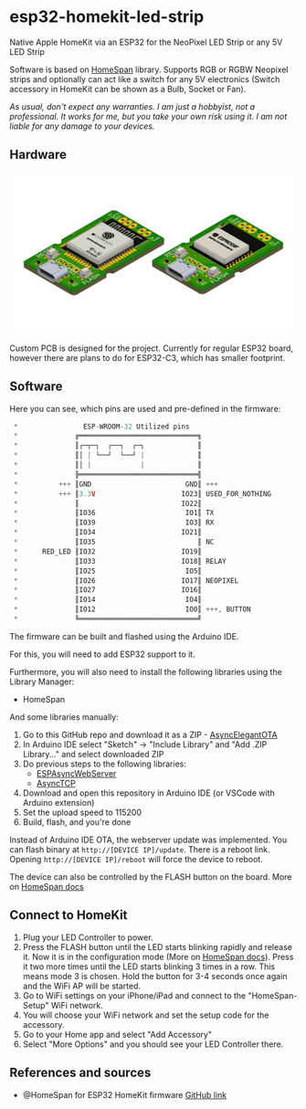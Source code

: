 # esp32-homekit-led-strip
Native Apple HomeKit via an ESP32 for the NeoPixel LED Strip or any 5V LED Strip

Software is based on [HomeSpan](https://github.com/HomeSpan/HomeSpan) library. Supports RGB or RGBW Neopixel strips and optionally can act like a switch for any 5V electronics (Switch accessory in HomeKit can be shown as a Bulb, Socket or Fan).

_As usual, don't expect any warranties. I am just a hobbyist, not a professional. It works for me, but you take your own risk using it. I am not liable for any damage to your devices._

## Hardware

![render](./images/render.png)

Custom PCB is designed for the project. Currently for regular ESP32 board, however there are plans to do for ESP32-C3, which has smaller footprint.

## Software

Here you can see, which pins are used and pre-defined in the firmware:
```c++
 *                ESP-WROOM-32 Utilized pins
 *              ╔═════════════════════════════╗
 *              ║┌─┬─┐  ┌──┐  ┌─┐             ║
 *              ║│ | └──┘  └──┘ |             ║
 *              ║│ |            |             ║
 *              ╠═════════════════════════════╣
 *          +++ ║GND                       GND║ +++
 *          +++ ║3.3V                     IO23║ USED_FOR_NOTHING
 *              ║                         IO22║
 *              ║IO36                      IO1║ TX
 *              ║IO39                      IO3║ RX
 *              ║IO34                     IO21║
 *              ║IO35                         ║ NC
 *      RED_LED ║IO32                     IO19║
 *              ║IO33                     IO18║ RELAY
 *              ║IO25                      IO5║
 *              ║IO26                     IO17║ NEOPIXEL
 *              ║IO27                     IO16║
 *              ║IO14                      IO4║
 *              ║IO12                      IO0║ +++, BUTTON
 *              ╚═════════════════════════════╝
```

The firmware can be built and flashed using the Arduino IDE.

For this, you will need to add ESP32 support to it.

Furthermore, you will also need to install the following libraries using the Library Manager:

* HomeSpan

And some libraries manually:

1. Go to this GitHub repo and download it as a ZIP - [AsyncElegantOTA](https://github.com/ayushsharma82/AsyncElegantOTA)
2. In Arduino IDE select "Sketch" -> "Include Library" and "Add .ZIP Library..." and select downloaded ZIP
3. Do previous steps to the following libraries: 
   * [ESPAsyncWebServer](https://github.com/me-no-dev/ESPAsyncWebServer)
   * [AsyncTCP](https://github.com/me-no-dev/AsyncTCP)
4. Download and open this repository in Arduino IDE (or VSCode with Arduino extension)
5. Set the upload speed to 115200
6. Build, flash, and you're done

Instead of Arduino IDE OTA, the webserver update was implemented. You can flash binary at `http://[DEVICE IP]/update`.
There is a reboot link. Opening `http://[DEVICE IP]/reboot` will force the device to reboot. 

The device can also be controlled by the FLASH button on the board. More on [HomeSpan docs](https://github.com/HomeSpan/HomeSpan/blob/master/docs/UserGuide.md)

## Connect to HomeKit

1. Plug your LED Controller to power.
2. Press the FLASH button until the LED starts blinking rapidly and release it. Now it is in the configuration mode (More on [HomeSpan docs](https://github.com/HomeSpan/HomeSpan/blob/master/docs/UserGuide.md)). Press it two more times until the LED starts blinking 3 times in a row. This means mode 3 is chosen. Hold the button for 3-4 seconds once again and the WiFi AP will be started.
3. Go to WiFi settings on your iPhone/iPad and connect to the "HomeSpan-Setup" WiFi network.
4. You will choose your WiFi network and set the setup code for the accessory. 
5. Go to your Home app and select "Add Accessory"
6. Select "More Options" and you should see your LED Controller there.

## References and sources

- @HomeSpan for ESP32 HomeKit firmware [GitHub link](https://github.com/HomeSpan/HomeSpan)
